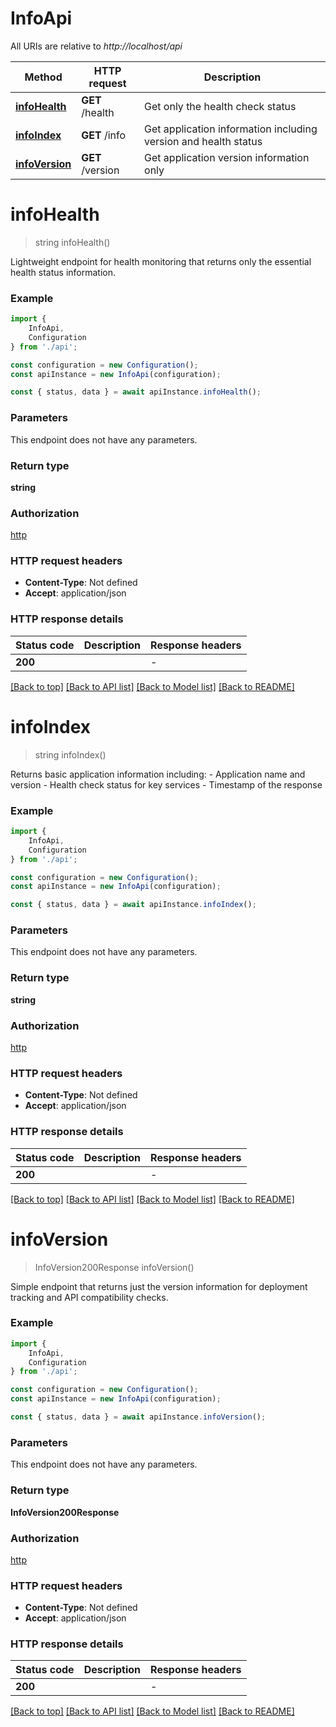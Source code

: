 # InfoApi

All URIs are relative to *http://localhost/api*

|Method | HTTP request | Description|
|------------- | ------------- | -------------|
|[**infoHealth**](#infohealth) | **GET** /health | Get only the health check status|
|[**infoIndex**](#infoindex) | **GET** /info | Get application information including version and health status|
|[**infoVersion**](#infoversion) | **GET** /version | Get application version information only|

# **infoHealth**
> string infoHealth()

Lightweight endpoint for health monitoring that returns only the essential health status information.

### Example

```typescript
import {
    InfoApi,
    Configuration
} from './api';

const configuration = new Configuration();
const apiInstance = new InfoApi(configuration);

const { status, data } = await apiInstance.infoHealth();
```

### Parameters
This endpoint does not have any parameters.


### Return type

**string**

### Authorization

[http](../README.md#http)

### HTTP request headers

 - **Content-Type**: Not defined
 - **Accept**: application/json


### HTTP response details
| Status code | Description | Response headers |
|-------------|-------------|------------------|
|**200** |  |  -  |

[[Back to top]](#) [[Back to API list]](../README.md#documentation-for-api-endpoints) [[Back to Model list]](../README.md#documentation-for-models) [[Back to README]](../README.md)

# **infoIndex**
> string infoIndex()

Returns basic application information including: - Application name and version - Health check status for key services - Timestamp of the response

### Example

```typescript
import {
    InfoApi,
    Configuration
} from './api';

const configuration = new Configuration();
const apiInstance = new InfoApi(configuration);

const { status, data } = await apiInstance.infoIndex();
```

### Parameters
This endpoint does not have any parameters.


### Return type

**string**

### Authorization

[http](../README.md#http)

### HTTP request headers

 - **Content-Type**: Not defined
 - **Accept**: application/json


### HTTP response details
| Status code | Description | Response headers |
|-------------|-------------|------------------|
|**200** |  |  -  |

[[Back to top]](#) [[Back to API list]](../README.md#documentation-for-api-endpoints) [[Back to Model list]](../README.md#documentation-for-models) [[Back to README]](../README.md)

# **infoVersion**
> InfoVersion200Response infoVersion()

Simple endpoint that returns just the version information for deployment tracking and API compatibility checks.

### Example

```typescript
import {
    InfoApi,
    Configuration
} from './api';

const configuration = new Configuration();
const apiInstance = new InfoApi(configuration);

const { status, data } = await apiInstance.infoVersion();
```

### Parameters
This endpoint does not have any parameters.


### Return type

**InfoVersion200Response**

### Authorization

[http](../README.md#http)

### HTTP request headers

 - **Content-Type**: Not defined
 - **Accept**: application/json


### HTTP response details
| Status code | Description | Response headers |
|-------------|-------------|------------------|
|**200** |  |  -  |

[[Back to top]](#) [[Back to API list]](../README.md#documentation-for-api-endpoints) [[Back to Model list]](../README.md#documentation-for-models) [[Back to README]](../README.md)

